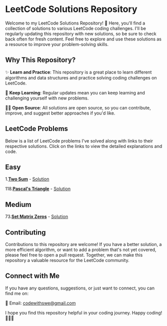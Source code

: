 # LeetCode Solutions Repository

Welcome to my LeetCode Solutions Repository! 👋 Here, you'll find a collection of solutions to various LeetCode coding challenges. I'll be regularly updating this repository with new solutions, so be sure to check back often for fresh content. Feel free to explore and use these solutions as a resource to improve your problem-solving skills.

## Why This Repository?

✨ **Learn and Practice**: This repository is a great place to learn different algorithms and data structures and practice solving coding challenges on LeetCode.

🚀 **Keep Learning**: Regular updates mean you can keep learning and challenging yourself with new problems.

👨‍💻 **Open Source**: All solutions are open source, so you can contribute, improve, and suggest better approaches if you'd like.

## LeetCode Problems

Below is a list of LeetCode problems I've solved along with links to their respective solutions. Click on the links to view the detailed explanations and code.
## Easy
1.[**Two Sum**](https://leetcode.com/problems/two-sum) - [Solution](https://github.com/codewithswe/LeetCode/blob/main/Two%20Sum)

118.[**Pascal's Triangle**](https://leetcode.com/problems/pascals-triangle/) - [Solution](https://github.com/codewithswe/LeetCode/blob/main/118.%20Pascal's%20Triangle)

## Medium
73.[**Set Matrix Zeros**](https://leetcode.com/problems/set-matrix-zeroes/) - [Solution](https://github.com/codewithswe/LeetCode/blob/main/73.%20Set%20Matrix%20Zeroes)

## Contributing

Contributions to this repository are welcome! If you have a better solution, a more efficient algorithm, or want to add a problem that's not yet covered, please feel free to open a pull request. Together, we can make this repository a valuable resource for the LeetCode community.

## Connect with Me

If you have any questions, suggestions, or just want to connect, you can find me on:

📧 Email: [codewithswe@gmail.com](mailto:codewithswe@gmail.com)

I hope you find this repository helpful in your coding journey. Happy coding! 🚀👨‍💻
